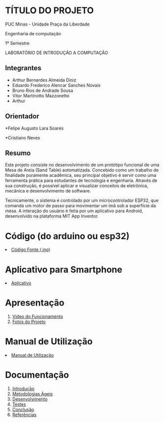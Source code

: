 # TÍTULO DO PROJETO

PUC Minas - Unidade Praça da Liberdade

Engenharia de computação

1º Semestre

LABORATÓRIO DE INTRODUÇÃO A COMPUTAÇÃO


## Integrantes

* Arthur Bernardes Almeida Diniz
* Eduardo Frederico Alencar Sanches Novais
* Bruno Rios de Andrade Sousa
* Vitor Martinotto Mazzonetto 
* Arthur

## Orientador

*Felipe Augusto Lara Soares

*Cristiano Neves

## Resumo

Este projeto consiste no desenvolvimento de um protótipo funcional de uma Mesa de Areia (Sand Table) automatizada. Concebido como um trabalho de finalidade puramente acadêmica, seu principal objetivo é servir como uma ferramenta prática para estudantes de tecnologia e engenharia. Através de sua construção, é possível aplicar e visualizar conceitos de eletrônica, mecânica e desenvolvimento de software.



Tecnicamente, o sistema é controlado por um microcontrolador ESP32, que comanda um motor de passo para movimentar um ímã sob a superfície da mesa. A interação do usuário é feita por um aplicativo para Android, desenvolvido na plataforma MIT App Inventor.

# Código (do arduino ou esp32)

<li><a href="Codigo/README.md"> Código Fonte (.ino)</a></li>

# Aplicativo para Smartphone

<li><a href="App/README.md"> Aplicativo </a></li>

# Apresentação

<ol>
<li><a href="Apresentacao/README.md"> Vídeo do Funcionamento</a></li>
<li><a href="Apresentacao/README.md"> Fotos do Projeto</a></li>
</ol>

# Manual de Utilização

<li><a href="Manual/manual de utilização.md"> Manual de Utilização</a></li>


# Documentação

<ol>
<li><a href="Documentacao/01-Introducão.md"> Introdução</a></li>
<li><a href="Documentacao/02-Metodologias Ágeis.md"> Metodologias Ágeis</a></li>
<li><a href="Documentacao/03-Desenvolvimento.md"> Desenvolvimento </a></li>
<li><a href="Documentacao/04-Testes.md"> Testes </a></li>
<li><a href="Documentacao/05-Conclusão.md"> Conclusão </a></li>
<li><a href="Documentacao/06-Referências.md"> Referências </a></li>
</ol>

